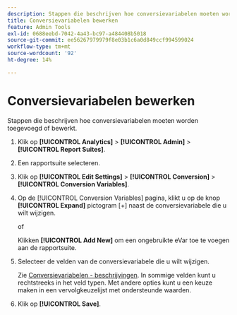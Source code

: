 ```yaml
---
description: Stappen die beschrijven hoe conversievariabelen moeten worden toegevoegd of bewerkt.
title: Conversievariabelen bewerken
feature: Admin Tools
exl-id: 0688eebd-7042-4a43-bc97-a484408b5018
source-git-commit: ee56267979979f8e03b1c6a0d849ccf994599024
workflow-type: tm+mt
source-wordcount: '92'
ht-degree: 14%

---
```


# Conversievariabelen bewerken

Stappen die beschrijven hoe conversievariabelen moeten worden toegevoegd of bewerkt.

1. Klik op **[!UICONTROL Analytics]** > **[!UICONTROL Admin]** > **[!UICONTROL Report Suites]**.
1. Een rapportsuite selecteren.
1. Klik op **[!UICONTROL Edit Settings]** > **[!UICONTROL Conversion]** > **[!UICONTROL Conversion Variables]**.
1. Op de [!UICONTROL Conversion Variables] pagina, klikt u op de knop **[!UICONTROL Expand]** pictogram [+] naast de conversievariabele die u wilt wijzigen.

   of

   Klikken **[!UICONTROL Add New]** om een ongebruikte eVar toe te voegen aan de rapportsuite.
1. Selecteer de velden van de conversievariabele die u wilt wijzigen.

   Zie [Conversievariabelen - beschrijvingen](/help/admin/admin/conversion-var-admin/conversion-var-admin.md#section_7C317BB0287A4B8EB0A1A4ECC40627BF). In sommige velden kunt u rechtstreeks in het veld typen. Met andere opties kunt u een keuze maken in een vervolgkeuzelijst met ondersteunde waarden.
1. Klik op **[!UICONTROL Save]**.
